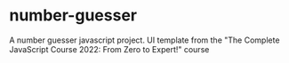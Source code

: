 # number-guesser
A number guesser javascript project. UI template from the "The Complete JavaScript Course 2022: From Zero to Expert!" course

